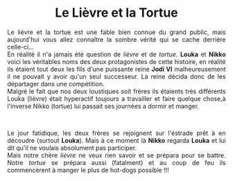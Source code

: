 <h1 align="center">Le Lièvre et la Tortue</h1>

<p align="justify">
Le lièvre et la tortue est une fable bien connue du grand public, mais aujourd'hui vous allez connaître la sombre vérité qui se cache derrière celle-ci...</br>
En réalité il n'a jamais été question de <i>lièvre</i> et de <i>tortue</i>. <b>Louka</b> et <b>Nikko</b> voici les véritables noms des deux protagonistes de cette histoire, en réalité ils étaient tout deux les fils d'une puissante reine <b>Jodi VI</b> malheureusement il ne pouvait y avoir qu'un seul successeur. La reine décida donc de les départager dans une compétition.</br>
Malgré le fait que nos deux loustiques soit frères ils étaients très différents Louka (lièvre) était hyperactif toujours a travailler et faire quelque chose,à l'inverse Nikko (tortue) lui passait ses journées a dormir et manger.
</p></br>

<p align=justify>
Le jour fatidique, les deux frères se rejoignent sur l'éstrade prêt à en découdre (surtout <b>Louka</b>). Mais à ce moment là <b>Nikko</b> regarda <b>Louka</b> et lui dit qu'il ne voulais absolument pas participer.</br>
Mais notre chère <i>lièvre</i> ne veux rien savoir et se prépara pour se battre. Notre <i>tortue</i> se prépara aussi (fatalment) et au coup de feu ils commencèrent à manger le plus de hot-dogs possible !!! </br></p>